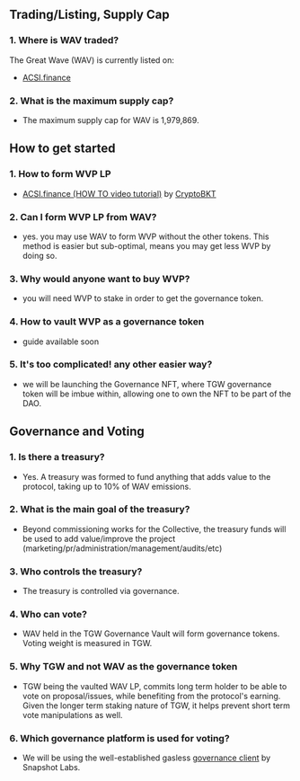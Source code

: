 
## Trading/Listing, Supply Cap

### 1. Where is WAV traded?

The Great Wave (WAV) is currently listed on:

* [ACSI.finance](https://app.acsi.finance/#/trade/0xbb4CdB9CBd36B01bD1cBaEBF2De08d9173bc095c/0x888888883BF208d3b1AcD0052a88b9Fd07bA5851)

### 2. What is the maximum supply cap?

* The maximum supply cap for WAV is 1,979,869.


## How to get started

### 1. How to form WVP LP
* [ACSI.finance (HOW TO video tutorial)](https://www.youtube.com/watch?v=oe5DyLA1p0I) by [CryptoBKT](https://t.me/cryptoBKT)

### 2. Can I form WVP LP from WAV?
* yes. you may use WAV to form WVP without the other tokens. This method is easier but sub-optimal, means you may get less WVP by doing so.

### 3. Why would anyone want to buy WVP?
* you will need WVP to stake in order to get the governance token.

### 4. How to vault WVP as a governance token
* guide available soon

### 5. It's too complicated! any other easier way?
* we will be launching the Governance NFT, where TGW governance token will be imbue within, allowing one to own the NFT to be part of the DAO.


## Governance and Voting

### 1. Is there a treasury?

* Yes. A treasury was formed to fund anything that adds value to the protocol, taking up to 10% of WAV emissions.

### 2. What is the main goal of the treasury?

* Beyond commissioning works for the Collective, the treasury funds will be used to add value/improve the project \(marketing/pr/administration/management/audits/etc\) 

### 3. Who controls the treasury?

* The treasury is controlled via governance.

### 4. Who can vote?

* WAV held in the TGW Governance Vault will form governance tokens. Voting weight is measured in TGW.

### 5. Why TGW and not WAV as the governance token

* TGW being the vaulted WAV LP, commits long term holder to be able to vote on proposal/issues, while benefiting from the protocol's earning. Given the longer term staking nature of TGW, it helps prevent short term vote manipulations as well.

### 6. Which governance platform is used for voting?

* We will be using the well-established gasless [governance client](https://snapshot.page) by Snapshot Labs.
